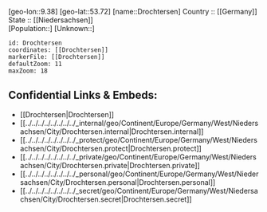﻿---
location: [53.72,9.38] 
mapzoom: [7,12] 
mapmarker: city 
type: City
tags:
- geo/City


SpocWebEntityId: 29885
isDeleted: false
confidential: public

---
[geo-lon::9.38] 
[geo-lat::53.72] 
[name::Drochtersen] 
Country :: [[Germany]]  
State :: [[Niedersachsen]]  
[Population::] 
[Unknown::] 


```leaflet
id: Drochtersen
coordinates: [[Drochtersen]] 
markerFile: [[Drochtersen]] 
defaultZoom: 11 
maxZoom: 18
```


## Confidential Links & Embeds: 
- [[Drochtersen|Drochtersen]]  
- [[../../../../../../../../_internal/geo/Continent/Europe/Germany/West/Niedersachsen/City/Drochtersen.internal|Drochtersen.internal]] 
- [[../../../../../../../../_protect/geo/Continent/Europe/Germany/West/Niedersachsen/City/Drochtersen.protect|Drochtersen.protect]] 
- [[../../../../../../../../_private/geo/Continent/Europe/Germany/West/Niedersachsen/City/Drochtersen.private|Drochtersen.private]] 
- [[../../../../../../../../_personal/geo/Continent/Europe/Germany/West/Niedersachsen/City/Drochtersen.personal|Drochtersen.personal]] 
- [[../../../../../../../../_secret/geo/Continent/Europe/Germany/West/Niedersachsen/City/Drochtersen.secret|Drochtersen.secret]] 
